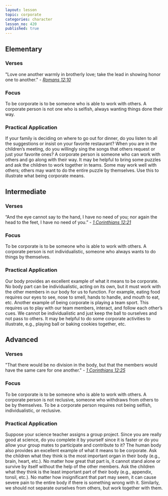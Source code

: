 ```yaml
---
layout: lesson
topic: corporate
categories: character
lesson_no: 420
published: true
---
```


## Elementary
### Verses
"Love one another warmly in brotherly love; take the lead in showing honor one to another." - _[Romans 12:10](http://online.recoveryversion.org/bibleverses.asp?fvid=5111&lvid=5111)_

### Focus
To be corporate is to be someone who is able to work with others. A corporate person is not one who is selfish, always wanting things done their way.

### Practical Application
If your family is deciding on where to go out for dinner, do you listen to all the suggestions or insist on your favorite restaurant? When you are in the children’s meeting, do you willingly sing the songs that others request or just your favorite ones? A corporate person is someone who can work with others and go along with their way. It may be helpful to bring some puzzles and ask the children to work together in teams. Some may work well with others; others may want to do the entire puzzle by themselves. Use this to illustrate what being corporate means.

## Intermediate

### Verses
“And the eye cannot say to the hand, I have no need of you; nor again the head to the feet, I have no need of you.” - _[1 Corinthians 12:21](http://online.recoveryversion.org/bibleverses.asp?fvid=5511&lvid=5511)_

### Focus
To be corporate is to be someone who is able to work with others. A corporate person is not individualistic, someone who always wants to do things by themselves.

### Practical Application
Our body provides an excellent example of what it means to be corporate. No body part can be individualistic, acting on its own, but it must work with the other members in our body for us to function. For example, eating food requires our eyes to see, nose to smell, hands to handle, and mouth to eat, etc. Another example of being corporate is playing a team sport. This requires us to play with our team members, interact, and follow each other’s cues. We cannot be individualistic and just keep the ball to ourselves and not pass to others. It may be helpful to do some corporate activities to illustrate, e.g., playing ball or baking cookies together, etc.

## Advanced

### Verses
"That there would be no division in the body, but that the members would have the same care
for one another." - _[1 Corinthians 12:25](http://online.recoveryversion.org/bibleverses.asp?fvid=5515&lvid=5515)_

### Focus
To be corporate is to be someone who is able to work with others. A corporate person is not reclusive, someone who withdraws from others to be by themselves. To be a corporate person requires not being selfish, individualistic, or reclusive.

### Practical Application
Suppose your science teacher assigns a group project. Since you are really good at science, do you complete it by yourself since it is faster or do you allow your group mates to participate and contribute to it? The human body also provides an excellent example of what it means to be corporate. Ask the children what they think is the most important organ in their body (e.g., brain, heart, etc.). No matter how great that part is, it cannot stand alone or survive by itself without the help of the other members. Ask the children what they think is the least important part of their body (e.g., appendix, tonsil, etc.). No matter how insignificant that part may seem, it can cause severe pain to the entire body if there is something wrong with it. Similarly, we should not separate ourselves from others, but work together with them.